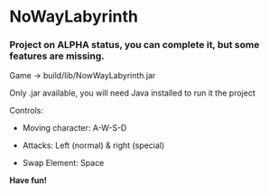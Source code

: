 # NoWayLabyrinth

### Project on ALPHA status, you can complete it, but some features are missing.
Game -> build/lib/NowWayLabyrinth.jar

Only .jar available, you will need Java installed to run it the project

Controls: 

- Moving character: A-W-S-D

- Attacks: Left (normal) & right (special)

- Swap Element: Space

**​Have fun!**
